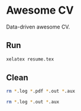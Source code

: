 # Awesome CV

Data-driven awesome CV.

## Run

```bash
xelatex resume.tex
```

## Clean

```bash
rm *.log *.pdf *.out *.aux
```

```bash
rm *.log *.out *.aux
```